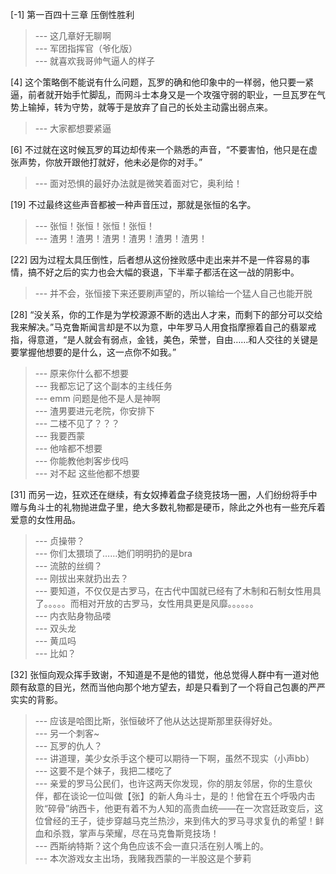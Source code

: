 
[-1] 第一百四十三章 压倒性胜利
>--- 这几章好无聊啊<br>
>--- 军团指挥官（爷化版）<br>
>--- 就喜欢我哥帅气逼人的样子<br>

[4] 这个策略倒不能说有什么问题，瓦罗的确和他印象中的一样弱，他只要一紧逼，前者就开始手忙脚乱，而网斗士本身又是一个攻强守弱的职业，一旦瓦罗在气势上输掉，转为守势，就等于是放弃了自己的长处主动露出弱点来。
>--- 大家都想要紧逼<br>

[6] 不过就在这时候瓦罗的耳边却传来一个熟悉的声音，“不要害怕，他只是在虚张声势，你放开跟他打就好，他未必是你的对手。”
>--- 面对恐惧的最好办法就是微笑着面对它，奥利给！<br>

[19] 不过最终这些声音都被一种声音压过，那就是张恒的名字。
>--- 张恒！张恒！张恒！张恒！<br>
>--- 渣男！渣男！渣男！渣男！渣男！渣男！<br>

[22] 因为过程太具压倒性，后者想从这份挫败感中走出来并不是一件容易的事情，搞不好之后的实力也会大幅的衰退，下半辈子都活在这一战的阴影中。
>--- 并不会，张恒接下来还要刷声望的，所以输给一个猛人自己也能开脱<br>

[28] “没关系，你的工作是为学校源源不断的选出人才来，而剩下的部分可以交给我来解决。”马克鲁斯闻言却是不以为意，中年罗马人用食指摩擦着自己的翡翠戒指，得意道，“是人就会有弱点，金钱，美色，荣誉，自由……和人交往的关键是要掌握他想要的是什么，这一点你不如我。”
>--- 原来你什么都不想要<br>
>--- 我都忘记了这个副本的主线任务<br>
>--- emm 问题是他不是人是神啊<br>
>--- 渣男要进元老院，你安排下<br>
>--- 二楼不见了？？？<br>
>--- 我要西蒙<br>
>--- 他啥都不想要<br>
>--- 你能教他刺客步伐吗<br>
>--- 对不起 这些他都不想要<br>

[31] 而另一边，狂欢还在继续，有女奴捧着盘子绕竞技场一圈，人们纷纷将手中赠与角斗士的礼物抛进盘子里，绝大多数礼物都是硬币，除此之外也有一些充斥着爱意的女性用品。
>--- 贞操带？<br>
>--- 你们太猥琐了……她们明明扔的是bra<br>
>--- 流脓的丝绸？<br>
>--- 刚拔出来就扔出去？<br>
>--- 要知道，不仅仅是古罗马，在古代中国就已经有了木制和石制女性用具了。。。。。而相对开放的古罗马，女性用具更是风靡。。。。。。<br>
>--- 内衣贴身物品喽<br>
>--- 双头龙<br>
>--- 黄瓜吗<br>
>--- 比如？<br>

[32] 张恒向观众挥手致谢，不知道是不是他的错觉，他总觉得人群中有一道对他颇有敌意的目光，然而当他向那个地方望去，却是只看到了一个将自己包裹的严严实实的背影。
>--- 应该是哈图比斯，张恒破坏了他从达达提斯那里获得好处。<br>
>--- 另一个刺客~<br>
>--- 瓦罗的仇人？<br>
>--- 讲道理，美少女杀手这个梗可以期待一下啊，虽然不现实（小声bb）<br>
>--- 这要不是个妹子，我把二楼吃了<br>
>--- 亲爱的罗马公民们，也许这两天你发现，你的朋友邻居，你的生意伙伴，都在谈论一位叫做【张】的新人角斗士，是的！他曾在五个呼吸内击败“碎骨”纳西卡，他更有着不为人知的高贵血统——在一次宫廷政变后，这位曾经的王子，徒步穿越马克兰热沙，来到伟大的罗马寻求复仇的希望！鲜血和杀戮，掌声与荣耀，尽在马克鲁斯竞技场！<br>
>--- 西斯纳特斯？这个角色应该不会一直只活在别人嘴上的。<br>
>--- 本次游戏女主出场，我赌我西蒙的一半股这是个萝莉<br>
